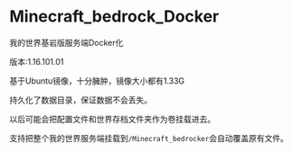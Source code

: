 # Minecraft_bedrock_Docker
 我的世界基岩版服务端Docker化

版本:1.16.101.01

基于Ubuntu镜像，十分臃肿，镜像大小都有1.33G

持久化了数据目录，保证数据不会丢失。

以后可能会把配置文件和世界存档文件夹作为卷挂载进去。

支持把整个我的世界服务端挂载到`/Minecraft_bedrocker`会自动覆盖原有文件。

